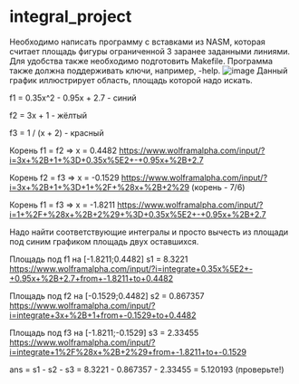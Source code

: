 # integral_project
Необходимо написать программу с вставками из NASM, которая считает площадь фигуры ограниченной 3 заранее заданными линиями. Для удобства также необходимо подготовить Makefile. Программа также должна поддерживать ключи, например, -help.
![image](https://user-images.githubusercontent.com/63977372/117045281-020a9380-ad18-11eb-971d-12ac84e9be67.png)
Данный график иллюстрирует область, площадь которой надо искать.

f1 = 0.35x^2 - 0.95x + 2.7 - синий

f2 = 3x + 1 - жёлтый

f3 = 1 / (x + 2) - красный

Корень f1 = f2 => x = 0.4482 https://www.wolframalpha.com/input/?i=3x+%2B+1+%3D+0.35x%5E2+-+0.95x+%2B+2.7

Корень f2 = f3 => x = -0.1529 https://www.wolframalpha.com/input/?i=3x+%2B+1+%3D+1+%2F+%28x+%2B+2%29 (корень - 7/6)

Корень f1 = f3 => x = -1.8211 https://www.wolframalpha.com/input/?i=1+%2F+%28x+%2B+2%29+%3D+0.35x%5E2+-+0.95x+%2B+2.7

Надо найти соответствующие интегралы и просто вычесть из площади под синим графиком площадь двух оставшихся.

Площадь под f1 на [-1.8211;0.4482] s1 = 8.3221 https://www.wolframalpha.com/input/?i=integrate+0.35x%5E2+-+0.95x+%2B+2.7+from+-1.8211+to+0.4482

Площадь под f2 на [-0.1529;0.4482] s2 = 0.867357 https://www.wolframalpha.com/input/?i=integrate+3x+%2B+1+from+-0.1529+to+0.4482

Площадь под f3 на [-1.8211;-0.1529] s3 = 2.33455 https://www.wolframalpha.com/input/?i=integrate+1%2F%28x+%2B+2%29+from+-1.8211+to+-0.1529

ans = s1 - s2 - s3 = 8.3221 - 0.867357 - 2.33455 = 5.120193 (проверьте!)
